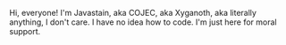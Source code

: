 Hi, everyone! I'm Javastain, aka COJEC, aka Xyganoth, aka literally anything, I don't care.
I have no idea how to code. I'm just here for moral support.
